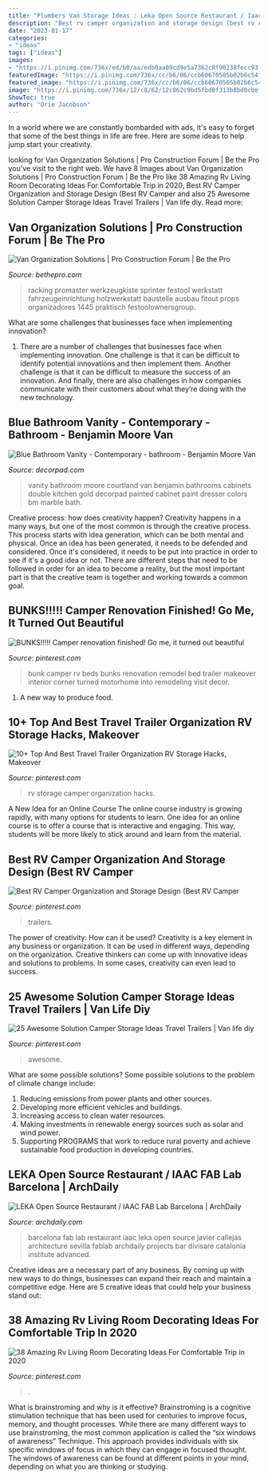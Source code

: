 ```yaml
---
title: "Plumbers Van Storage Ideas : Leka Open Source Restaurant / Iaac Fab Lab Barcelona"
description: "Best rv camper organization and storage design (best rv camper"
date: "2023-01-17"
categories:
- "ideas"
tags: ["ideas"]
images:
- "https://i.pinimg.com/736x/ed/b0/aa/edb0aa09cd9e5a7362c8f90238fecc93.jpg"
featuredImage: "https://i.pinimg.com/736x/cc/b6/06/ccb60670505b02b6c54f779764667781.jpg"
featured_image: "https://i.pinimg.com/736x/cc/b6/06/ccb60670505b02b6c54f779764667781.jpg"
image: "https://i.pinimg.com/736x/12/c8/62/12c862c9bd5fbd0f313b8bd0cbefc204.jpg"
ShowToc: true
author: "Orie Jacobson"
---
```



In a world where we are constantly bombarded with ads, it's easy to forget that some of the best things in life are free. Here are some ideas to help jump start your creativity.

	

		
looking for Van Organization Solutions | Pro Construction Forum | Be the Pro you've visit to the right web. We have 8 Images about Van Organization Solutions | Pro Construction Forum | Be the Pro like 38 Amazing Rv Living Room Decorating Ideas For Comfortable Trip in 2020, Best RV Camper Organization and Storage Design (Best RV Camper and also 25 Awesome Solution Camper Storage Ideas Travel Trailers | Van life diy. Read more:
		
    
## Van Organization Solutions | Pro Construction Forum | Be The Pro

<img loading=lazy src="https://bethepro.com/wp-content/uploads/2013/12/IMG_1445.jpg" onerror="this.onerror=null;this.src='https://tse4.mm.bing.net/th?id=OIP.r9zskYuMT4IvF-3IdWIwKAHaJ4&amp;pid=15.1';" alt="Van Organization Solutions | Pro Construction Forum | Be the Pro">

_Source: bethepro.com_

>racking promaster werkzeugkiste sprinter festool werkstatt fahrzeugeinrichtung holzwerkstatt baustelle ausbau fitout props organizadores 1445 praktisch festoolownersgroup. 

	

What are some challenges that businesses face when implementing innovation?
1. There are a number of challenges that businesses face when implementing innovation. One challenge is that it can be difficult to identify potential innovations and then implement them. Another challenge is that it can be difficult to measure the success of an innovation. And finally, there are also challenges in how companies communicate with their customers about what they’re doing with the new technology.

    
## Blue Bathroom Vanity - Contemporary - Bathroom - Benjamin Moore Van

<img loading=lazy src="https://cdn.decorpad.com/photos/2012/08/27/53409c76dba4.jpeg" onerror="this.onerror=null;this.src='https://tse1.mm.bing.net/th?id=OIP.fhCMC3oypPROZ2MLJMJhOgHaFN&amp;pid=15.1';" alt="Blue Bathroom Vanity - Contemporary - bathroom - Benjamin Moore Van">

_Source: decorpad.com_

>vanity bathroom moore courtland van benjamin bathrooms cabinets double kitchen gold decorpad painted cabinet paint dresser colors bm marble bath. 

	

Creative process: how does creativity happen?
Creativity happens in a many ways, but one of the most common is through the creative process. This process starts with idea generation, which can be both mental and physical. Once an idea has been generated, it needs to be defended and considered. Once it's considered, it needs to be put into practice in order to see if it's a good idea or not. There are different steps that need to be followed in order for an idea to become a reality, but the most important part is that the creative team is together and working towards a common goal.

    
## BUNKS!!!!! Camper Renovation Finished! Go Me, It Turned Out Beautiful

<img loading=lazy src="https://i.pinimg.com/originals/df/0e/64/df0e644e5c7944ee4e9f49f07689a110.jpg" onerror="this.onerror=null;this.src='https://tse4.mm.bing.net/th?id=OIP.sPNM8bjlRTTZqyPY6BEe9gHaJ4&amp;pid=15.1';" alt="BUNKS!!!!! Camper renovation finished! Go me, it turned out beautiful">

_Source: pinterest.com_

>bunk camper rv beds bunks renovation remodel bed trailer makeover interior corner turned motorhome into remodeling visit decor. 

	

1. A new way to produce food.

    
## 10+ Top And Best Travel Trailer Organization RV Storage Hacks, Makeover

<img loading=lazy src="https://i.pinimg.com/736x/12/c8/62/12c862c9bd5fbd0f313b8bd0cbefc204.jpg" onerror="this.onerror=null;this.src='https://tse1.mm.bing.net/th?id=OIP.TmV35fgZVEFYjn79L0DSMQHaJ1&amp;pid=15.1';" alt="10+ Top And Best Travel Trailer Organization RV Storage Hacks, Makeover">

_Source: pinterest.com_

>rv storage camper organization hacks. 

	

A New Idea for an Online Course
The online course industry is growing rapidly, with many options for students to learn. One idea for an online course is to offer a course that is interactive and engaging. This way, students will be more likely to stick around and learn from the material.

    
## Best RV Camper Organization And Storage Design (Best RV Camper

<img loading=lazy src="https://i.pinimg.com/originals/22/37/f0/2237f0a029347604e8455118c56fa773.jpg" onerror="this.onerror=null;this.src='https://tse3.mm.bing.net/th?id=OIP.lHVrEiheBTS6JgWDkLHIPgHaJ4&amp;pid=15.1';" alt="Best RV Camper Organization and Storage Design (Best RV Camper">

_Source: pinterest.com_

>trailers. 

	

The power of creativity: How can it be used?
Creativity is a key element in any business or organization. It can be used in different ways, depending on the organization. Creative thinkers can come up with innovative ideas and solutions to problems. In some cases, creativity can even lead to success.

    
## 25 Awesome Solution Camper Storage Ideas Travel Trailers | Van Life Diy

<img loading=lazy src="https://i.pinimg.com/736x/cc/b6/06/ccb60670505b02b6c54f779764667781.jpg" onerror="this.onerror=null;this.src='https://tse4.mm.bing.net/th?id=OIP.It8_LNVzsz1cUUDi-vcd-wHaJ2&amp;pid=15.1';" alt="25 Awesome Solution Camper Storage Ideas Travel Trailers | Van life diy">

_Source: pinterest.com_

>awesome. 

	

What are some possible solutions?
Some possible solutions to the problem of climate change include:
1. Reducing emissions from power plants and other sources. 
2. Developing more efficient vehicles and buildings. 
3. Increasing access to clean water resources. 
4. Making investments in renewable energy sources such as solar and wind power. 
5. Supporting PROGRAMS that work to reduce rural poverty and achieve sustainable food production in developing countries.

    
## LEKA Open Source Restaurant / IAAC FAB Lab Barcelona | ArchDaily

<img loading=lazy src="https://images.adsttc.com/media/images/58dc/2772/e58e/cec9/a600/00df/large_jpg/LEKA_IAAC_FABLab_Barcelona-8.jpg?1490823022" onerror="this.onerror=null;this.src='https://tse1.mm.bing.net/th?id=OIP.4dQMM2oakIMW8HXJEprO4AHaFh&amp;pid=15.1';" alt="LEKA Open Source Restaurant / IAAC FAB Lab Barcelona | ArchDaily">

_Source: archdaily.com_

>barcelona fab lab restaurant iaac leka open source javier callejas architecture sevilla fablab archdaily projects bar divisare catalonia institute advanced. 

	

Creative ideas are a necessary part of any business. By coming up with new ways to do things, businesses can expand their reach and maintain a competitive edge. Here are 5 creative ideas that could help your business stand out: 

    
## 38 Amazing Rv Living Room Decorating Ideas For Comfortable Trip In 2020

<img loading=lazy src="https://i.pinimg.com/736x/ed/b0/aa/edb0aa09cd9e5a7362c8f90238fecc93.jpg" onerror="this.onerror=null;this.src='https://tse2.mm.bing.net/th?id=OIP.yPenbI-skfWwqxx6WogzMgHaLV&amp;pid=15.1';" alt="38 Amazing Rv Living Room Decorating Ideas For Comfortable Trip in 2020">

_Source: pinterest.com_

>. 

	

What is brainstroming and why is it effective?
Brainstroming is a cognitive stimulation technique that has been used for centuries to improve focus, memory, and thought processes. While there are many different ways to use brainstroming, the most common application is called the “six windows of awareness” Technique. This approach provides individuals with six specific windows of focus in which they can engage in focused thought. The windows of awareness can be found at different points in your mind, depending on what you are thinking or studying.

